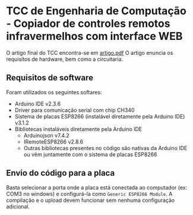 # TCC de Engenharia de Computação - Copiador de controles remotos infravermelhos com interface WEB

O artigo final do TCC encontra-se em [artigo.pdf]("artigo.pdf")
O artigo enuncia os requisitos de hardware, bem como a circuitaria.

## Requisitos de software

Foram utilizados os seguintes softares:

- Arduino IDE v2.3.6
- Driver para comunicação serial com chip CH340
- Sistema de placas ESP8266 (instalável diretamente pela Arduino IDE) v3.1.2
- Bibliotecas instaláveis diretamente pela Arduino IDE
    - Arduinojson v7.4.2
    - IRemoteESP8266 v2.8.6
    - Outras bibliotecas presentes no código são nativas da Arduino IDE ou vêm juntamente com o sistema de placas ESP8266

## Envio do código para a placa

Basta selecionar a porta onde a placa está conectada ao computador (ex: COM3 no windows) e configurá-la como `Generic ESP8266 Module`. A compilação e o upload devem funcionar sem nenhuma configuração adicional.


